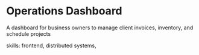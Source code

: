 # Operations Dashboard
A dashboard for business owners to manage client invoices, inventory, and schedule projects

skills: frontend, distributed systems, 
